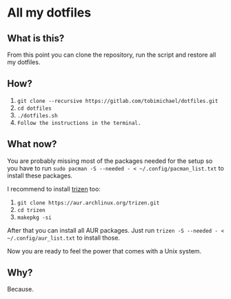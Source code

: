 # All my dotfiles

## What is this?

From this point you can clone the repository, run the script and restore all my dotfiles.

## How?

1. `git clone --recursive https://gitlab.com/tobimichael/dotfiles.git` 
2. `cd dotfiles`
3. `./dotfiles.sh`
4. `Follow the instructions in the terminal.`

## What now?

You are probably missing most of the packages needed for the setup so you have to run `sudo pacman -S --needed - < ~/.config/pacman_list.txt` to install these packages.

I recommend to install [trizen](https://github.com/trizen/trizen) too:
1. `git clone https://aur.archlinux.org/trizen.git`
2. `cd trizen`
3. `makepkg -si`

After that you can install all AUR packages. Just run `trizen -S --needed - < ~/.config/aur_list.txt` to install those.

Now you are ready to feel the power that comes with a Unix system.

## Why?

Because.

